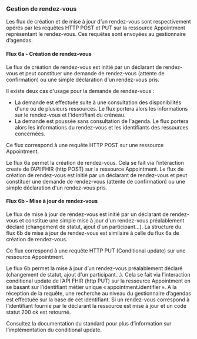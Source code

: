 ### Gestion de rendez-vous

Les flux de création et de mise à jour d’un rendez-vous sont respectivement opérés par les requêtes HTTP POST et PUT sur la ressource Appointment représentant le rendez-vous. Ces requêtes sont envoyées au gestionnaire d’agendas.

#### Flux 6a - Création de rendez-vous

Le flux de création de rendez-vous est initié par un déclarant de rendez-vous et peut constituer une demande de rendez-vous (attente de confirmation) ou une simple déclaration d'un rendez-vous pris.

Il existe deux cas d'usage pour la demande de rendez-vous :

* La demande est effectuée suite à une consultation des disponibilités d'une ou de plusieurs ressources. Le flux portera alors les informations sur le rendez-vous et l'identifiant du créneau.
* La demande est poussée sans consultation de l'agenda. Le flux portera alors les informations du rendez-vous et les identifiants des ressources concernées.

Ce flux correspond à une requête HTTP POST sur une ressource Appointment.

Le flux 6a permet la création de rendez-vous. Cela se fait via l’interaction create de l’API FHIR (http POST) sur la ressource Appointment.
Le flux de création de rendez-vous est initié par un déclarant de rendez-vous et peut constituer une demande de rendez-vous (attente de confirmation) ou une simple déclaration d'un rendez-vous pris.

#### Flux 6b - Mise à jour de rendez-vous

Le flux de mise à jour de rendez-vous est initié par un déclarant de rendez-vous et constitue une simple mise à jour d'un rendez-vous préalablement déclaré (changement de statut, ajout d'un participant...). La structure du flux 6b de mise à jour de rendez-vous est similaire à celle du flux 6a de création de rendez-vous.

Ce flux correspond à une requête HTTP PUT (Conditional update) sur une ressource Appointment.

Le flux 6b permet la mise à jour d’un rendez-vous préalablement déclaré (changement de statut, ajout d'un participant...). Cela se fait via l’interaction conditional update de l’API FHIR (http PUT) sur la ressource Appointment en se basant sur l’identifiant métier unique « appointment.identifier ». A la réception de la requête, une recherche au niveau du gestionnaire d’agendas est effectuée sur la base de cet identifiant. Si un rendez-vous correspond à l’identifiant fournie par le déclarant la ressource est mise à jour et un code statut 200 ok est retourné.

Consultez la documentation du standard pour plus d’information sur l’implémentation du conditional update.


